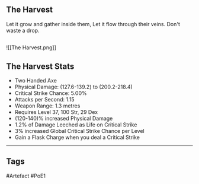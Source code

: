 ## The Harvest
Let it grow and gather inside them,
Let it flow through their veins.
Don't waste a drop.
##
![[The Harvest.png]]
## The Harvest Stats
- Two Handed Axe
- Physical Damage: (127.6-139.2) to (200.2-218.4)
- Critical Strike Chance: 5.00%
- Attacks per Second: 1.15
- Weapon Range: 1.3 metres
- Requires Level 37, 100 Str, 29 Dex
- (120-140)% increased Physical Damage
- 1.2% of Damage Leeched as Life on Critical Strike
- 3% increased Global Critical Strike Chance per Level
- Gain a Flask Charge when you deal a Critical Strike


---
## Tags
#Artefact
#PoE1